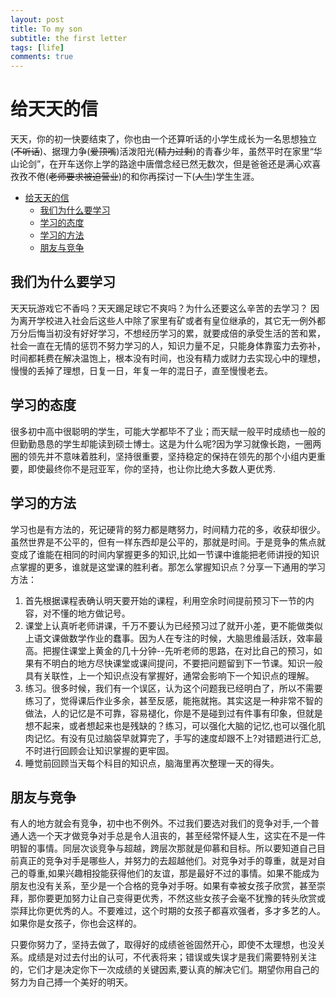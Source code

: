 ```yaml
---
layout: post
title: To my son  
subtitle: the first letter 
tags: [life]
comments: true
---
```


# 给天天的信

天天，你的初一快要结束了，你也由一个还算听话的小学生成长为一名思想独立(~~不听话~~)、据理力争(~~爱顶嘴~~)活泼阳光(~~精力过剩~~)的青春少年，虽然平时在家里“华山论剑”，在开车送你上学的路途中唐僧念经已然无数次，但是爸爸还是满心欢喜孜孜不倦(~~老师要求被迫营业~~)的和你再探讨一下(~~人生~~)学生生涯。

- [给天天的信](#给天天的信)
  - [我们为什么要学习](#我们为什么要学习)
  - [学习的态度](#学习的态度)
  - [学习的方法](#学习的方法)
  - [朋友与竞争](#朋友与竞争)

## 我们为什么要学习
天天玩游戏它不香吗？天天踢足球它不爽吗？为什么还要这么辛苦的去学习？
因为离开学校进入社会后这些人中除了家里有矿或者有皇位继承的，其它无一例外都万分后悔当初没有好好学习，不想经历学习的累，就要成倍的承受生活的苦和累，社会一直在无情的惩罚不努力学习的人，知识力量不足，只能身体靠蛮力去弥补，时间都耗费在解决温饱上，根本没有时间，也没有精力或财力去实现心中的理想，慢慢的丢掉了理想，日复一日，年复一年的混日子，直至慢慢老去。


## 学习的态度
很多初中高中很聪明的学生，可能大学都毕不了业；而天赋一般平时成绩也一般的但勤勤恳恳的学生却能读到硕士博士。这是为什么呢?因为学习就像长跑，一圈两圈的领先并不意味着胜利，坚持很重要，坚持稳定的保持在领先的那个小组内更重要，即使最终你不是冠亚军，你的坚持，也让你比绝大多数人更优秀.

## 学习的方法
学习也是有方法的，死记硬背的努力都是瞎努力，时间精力花的多，收获却很少。虽然世界是不公平的，但有一样东西却是公平的，那就是时间。于是竞争的焦点就变成了谁能在相同的时间内掌握更多的知识,比如一节课中谁能把老师讲授的知识点掌握的更多，谁就是这堂课的胜利者。那怎么掌握知识点？分享一下通用的学习方法：
  1. 首先根据课程表确认明天要开始的课程，利用空余时间提前预习下一节的内容，对不懂的地方做记号。
  2. 课堂上认真听老师讲课，千万不要认为已经预习过了就开小差，更不能做类似上语文课做数学作业的蠢事。因为人在专注的时候，大脑思维最活跃，效率最高。把握住课堂上黄金的几十分钟--先听老师的思路，在对比自己的预习，如果有不明白的地方尽快课堂或课间提问，不要把问题留到下一节课。知识一般具有关联性，上一个知识点没有掌握好，通常会影响下一个知识点的理解。
  3. 练习。很多时候，我们有一个误区，认为这个问题我已经明白了，所以不需要练习了，觉得课后作业多余，甚至反感，能拖就拖。其实这是一种非常不智的做法，人的记忆是不可靠，容易褪化，你是不是碰到过有件事有印象，但就是想不起来，或者想起来也是残缺的？练习，可以强化大脑的记忆,也可以强化肌肉记忆。有没有见过脑袋早就算完了，手写的速度却跟不上?对错题进行汇总,不时进行回顾会让知识掌握的更牢固。
  4. 睡觉前回顾当天每个科目的知识点，脑海里再次整理一天的得失。

## 朋友与竞争
有人的地方就会有竞争，初中也不例外。不过我们要选对我们的竞争对手,一个普通人选一个天才做竞争对手总是令人沮丧的，甚至经常怀疑人生，这实在不是一件明智的事情。同层次谈竞争与超越，跨层次那就是仰慕和目标。所以要知道自己目前真正的竞争对手是哪些人，并努力的去超越他们。对竞争对手的尊重，就是对自己的尊重,如果兴趣相投能获得他们的友谊，那是最好不过的事情。如果不能成为朋友也没有关系，至少是一个合格的竞争对手呀。如果有幸被女孩子欣赏，甚至崇拜，那你要更加努力让自己变得更优秀，不然这些女孩子会毫不犹豫的转头欣赏或崇拜比你更优秀的人。不要难过，这个时期的女孩子都喜欢强者，多才多艺的人。如果你是女孩子，你也会这样的。

只要你努力了，坚持去做了，取得好的成绩爸爸固然开心，即使不太理想，也没关系。成绩是对过去付出的认可，不代表将来；错误或失误才是我们需要特别关注的，它们才是决定你下一次成绩的关键因素,要认真的解决它们。期望你用自己的努力为自己搏一个美好的明天。